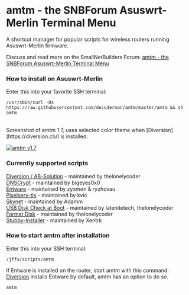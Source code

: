 # amtm - the SNBForum Asuswrt-Merlin Terminal Menu

A shortcut manager for popular scripts for wireless routers running Asuswrt-Merlin firmware.

Discuss and read more on the SmallNetBuilders Forum: [amtm - the SNBForum Asuswrt-Merlin Terminal Menu](https://www.snbforums.com/threads/amtm-the-snbforums-asuswrt-merlin-terminal-menu.42415/)


### How to install on Asuswrt-Merlin
Enter this into your favorite SSH terminal:

`/usr/sbin/curl -Os https://raw.githubusercontent.com/decoderman/amtm/master/amtm && sh amtm`

<br/>
Screenshot of amtm 1.7, uses selected color theme when [Diversion](https://diversion.ch/) is installed:

[![amtm v1.7](https://i.imgur.com/r78Jzxl.png "amtm v1.7")](https://i.imgur.com/r78Jzxl.png "amtm v1.7")

### Currently supported scripts

[Diversion / AB-Solution](https://www.snbforums.com/threads/diversion-the-router-adblocker.48538/) - maintained by thelonelycoder<br/>
[DNSCrypt](https://www.snbforums.com/threads/release-dnscrypt-installer-for-asuswrt.36071/) - maintained by bigeyes0x0<br/>
[Entware](https://github.com/Entware/entware) - maintained by zyxmon & ryzhovau<br/>
[Pixelserv-tls](https://www.snbforums.com/threads/pixelserv-a-better-one-pixel-webserver-for-adblock.26114/) - maintained by kvic<br/>
[Skynet](https://www.snbforums.com/threads/skynet-asus-firewall-addition-dynamic-malware-country-manual-ip-blocking.16798/) - maintained by Adamm<br/>
[USB Disk Check at Boot](https://github.com/RMerl/asuswrt-merlin/wiki/USB-Disk-Check-at-Boot) - maintained by latenitetech, thelonelycoder<br/>
[Format Disk](https://www.snbforums.com/threads/amtm-the-snbforum-asuswrt-merlin-terminal-menu.42415/) - maintained by thelonelycoder<br/>
[Stubby-Installer](https://www.snbforums.com/threads/stubby-installer-asuswrt-merlin.49469/) - maintained by Xentrk<br/>


### How to start amtm after installation
Enter this into your SSH terminal:

`/jffs/scripts/amtm`

If Entware is installed on the router, start amtm with this command.<br/>
[Diversion](https://www.snbforums.com/threads/diversion-the-router-adblocker.48538/) installs Entware by default, amtm has an option to do so.

`amtm`
